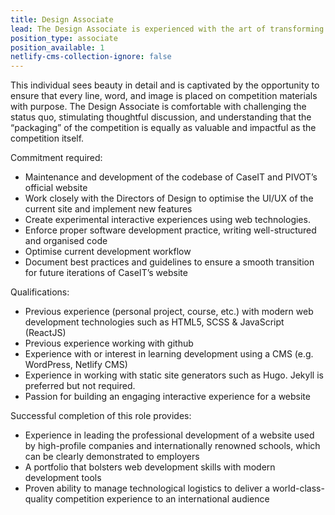```yaml
---
title: Design Associate
lead: The Design Associate is experienced with the art of transforming imaginative ideas and concepts into a cohesive, professional visual experience.
position_type: associate
position_available: 1
netlify-cms-collection-ignore: false
---
```


This individual sees beauty in detail and is captivated by the opportunity to ensure that every line, word, and image is placed on competition materials with purpose. The Design Associate is comfortable with challenging the status quo, stimulating thoughtful discussion, and understanding that the “packaging” of the competition is equally as valuable and impactful as the competition itself.

Commitment required:

- Maintenance and development of the codebase of CaseIT and PIVOT’s official website
- Work closely with the Directors of Design to optimise the UI/UX of the current site and implement new features
- Create experimental interactive experiences using web technologies.
- Enforce proper software development practice, writing well-structured and organised code
- Optimise current development workflow
- Document best practices and guidelines to ensure a smooth transition for future iterations of CaseIT’s website

Qualifications:

- Previous experience (personal project, course, etc.) with modern web development technologies such as HTML5, SCSS & JavaScript (ReactJS)
- Previous experience working with github
- Experience with or interest in learning development using a CMS (e.g. WordPress, Netlify CMS)
- Experience in working with static site generators such as Hugo. Jekyll is preferred but not required.
- Passion for building an engaging interactive experience for a website

Successful completion of this role provides:

- Experience in leading the professional development of a website used by high-profile companies and internationally renowned schools, which can be clearly demonstrated to employers
- A portfolio that bolsters web development skills with modern development tools
- Proven ability to manage technological logistics to deliver a world-class-quality competition experience to an international audience
